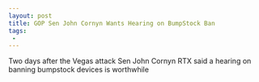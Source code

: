 ```yaml
---
layout: post
title: GOP Sen John Cornyn Wants Hearing on BumpStock Ban
tags:
 -
---
```

Two days after the Vegas attack Sen John Cornyn RTX said a hearing on banning bumpstock devices is worthwhile
